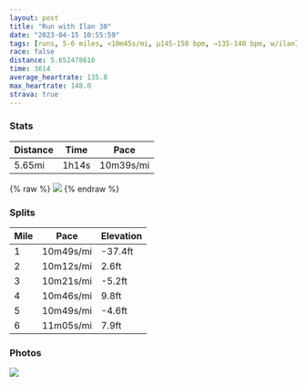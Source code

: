 ```yaml
---
layout: post
title: "Run with Ilan 30"
date: "2023-04-15 10:55:59"
tags: [runs, 5-6 miles, <10m45s/mi, μ145-150 bpm, →135-140 bpm, w/ilan]
race: false
distance: 5.652478616
time: 3614
average_heartrate: 135.8
max_heartrate: 148.0
strava: true
---
```


### Stats

| Distance | Time | Pace |
|----------|------|------|
|5.65mi|1h14s|10m39s/mi|

{% raw %}
<img src='https://maps.googleapis.com/maps/api/staticmap?maptype=roadmap&path=enc:{hwwFhxsbM?OTD?CL@ADDx@KHEHUFQ\?LBJHJJXd@v@LDOTMd@Er@Ox@MXSdAMVTXR~@HBBIDAb@Vh@TTBv@VHFTd@Op@a@b@a@p@Q|@Wb@Qn@Qb@Md@Cf@Pt@O^EVUz@ARNHA@UKEDI\O^C`@DDzBrA`B|@^Nl@b@dBfA~@p@NTb@Vt@\`@N^Db@~@\NlD|@lAd@nARt@Zd@Ld@HL?hAI~BAn@Hr@d@\NRGZWf@QnABCu@IWBWXe@fA[D?\JPAfAJ\K\ETDlBI`CJf@Jl@Ex@Lp@Cf@LNH^j@@L`@Vh@TBBf@Hb@AzBQXHZA^Z`BbAfANb@Ln@LXHb@HbBRv@d@vA^n@XdB`@Z@bBV`CHr@?l@DZ?\FtACt@PfCFf@?d@BpBDf@Jf@?v@Bp@Ax@Nh@B@F?r@IxBArEBzBAbAJ`@T?DW@eH@qB?wBBq@DGFAnC@l@F|BDpBLl@GdANd@CNClBDd@GbA?hABd@K`@Hr@d@b@N`AFtBRrAFh@D`@HTHWrAIx@]lGMhERcFFoBRmDTqANWb@DnARxCZhEp@~D`@pC^f@BXLElAFVv@LBDClDGTYd@IlCOrB@b@Lt@HNBA\}D^eHJuCFWh@ENHjAN@BMdAKhBGn@Cr@MtAWfEGn@?p@NF^?L{B?[`@yGJm@D{@Ji@T?FEF}@Hc@bBTvAHv@Lr@PBF[dEUfA@\Z^FREr@Kb@I|@Mt@UdBLZPDfBNd@HtBLjBXb@C`AHXLb@?`@Hb@Ld@Db@@PKPo@Fi@Rm@No@GJMCGIQCM@[a@w@k@}@sAODMCKKcA_@]s@EQ}@]g@i@u@U_@UCKAQTc@L_@Fo@NId@g@vBNSCIILCBEHSFe@l@w@Iu@Ds@E]Z]Fk@F[JWNS?SQBo@?YW@QBM&key=AIzaSyC1MId7bFpkLXNAaYhBSTb8jLyiSqzbDtM&size=800x800&markers=color:yellow|label:S|40.75678,-73.99829&markers=color:green|label:F|40.71624000000001,-74.01096999999984'>
{% endraw %}

### Splits

| Mile | Pace | Elevation |
|------|------|-----------|
|1|10m49s/mi|-37.4ft|
|2|10m12s/mi|2.6ft|
|3|10m21s/mi|-5.2ft|
|4|10m46s/mi|9.8ft|
|5|10m49s/mi|-4.6ft|
|6|11m05s/mi|7.9ft|

### Photos
<img src='https://dgtzuqphqg23d.cloudfront.net/SWmlSHr6t11rAky0Aszm12NLcBUNTinC0G2OnHNTgbk-576x768.jpg'>
